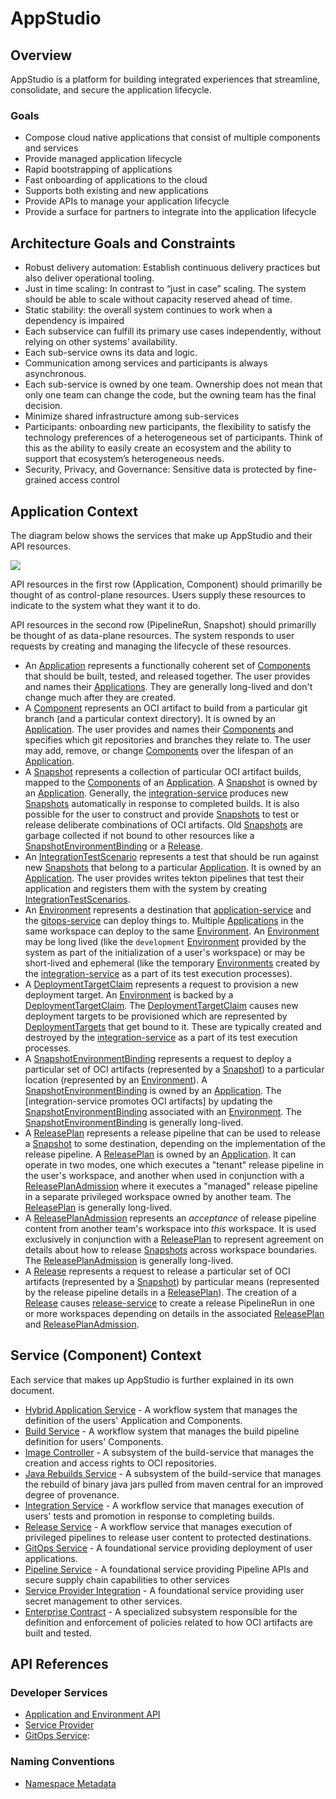 # AppStudio

## Overview
AppStudio is a platform for building integrated experiences that streamline, consolidate, and secure the application lifecycle.


### Goals
- Compose cloud native applications that consist of multiple components and services
- Provide managed application lifecycle
- Rapid bootstrapping of applications
- Fast onboarding of applications to the cloud
- Supports both existing and new applications
- Provide APIs to manage your application lifecycle
- Provide a surface for partners to integrate into the application lifecycle

## Architecture Goals and Constraints
- Robust delivery automation: Establish continuous delivery practices but also deliver operational tooling.
- Just in time scaling: In contrast to “just in case” scaling. The system should be able to scale without capacity reserved ahead of time.
- Static stability: the overall system continues to work when a dependency is impaired
- Each subservice can fulfill its primary use cases independently, without relying on  other systems’ availability.
- Each sub-service owns its data and logic.
- Communication among services and participants is always asynchronous.
- Each sub-service is owned by one team. Ownership does not mean that only one team can change the code, but the owning team has the final decision.
- Minimize shared infrastructure among sub-services
- Participants: onboarding new participants, the flexibility to satisfy the technology preferences of a heterogeneous set of participants. Think of this as the ability to easily create an ecosystem and the ability to support that ecosystem’s heterogeneous needs.
- Security, Privacy, and Governance: Sensitive data is protected by fine-grained access control

## Application Context

The diagram below shows the services that make up AppStudio and their API resources.

![](../diagrams/appstudio.drawio.svg)

API resources in the first row (Application, Component) should primarilly be thought of as
control-plane resources. Users supply these resources to indicate to the system what they want it to
do.

API resources in the second row (PipelineRun, Snapshot) should primarilly be thought of as
data-plane resources. The system responds to user requests by creating and managing the lifecycle of
these resources.

- An [Application] represents a functionally coherent set of [Components] that should be built,
  tested, and released together. The user provides and names their [Applications]. They are
  generally long-lived and don't change much after they are created.
- A [Component] represents an OCI artifact to build from a particular git branch (and a particular context
  directory). It is owned by an [Application]. The user provides and names their [Components] and
  specifies which git repositories and branches they relate to. The user may add, remove, or change
  [Components] over the lifespan of an [Application].
- A [Snapshot] represents a collection of particular OCI artifact builds, mapped to the [Components] of an
  [Application]. A [Snapshot] is owned by an [Application]. Generally, the [integration-service]
  produces new [Snapshots] automatically in response to completed builds. It is also possible for
  the user to construct and provide [Snapshots] to test or release deliberate combinations of
  OCI artifacts. Old [Snapshots] are garbage collected if not bound to other resources like
  a [SnapshotEnvironmentBinding] or a [Release].
- An [IntegrationTestScenario] represents a test that should be run against new [Snapshots] that
  belong to a particular [Application]. It is owned by an [Application]. The user provides writes
  tekton pipelines that test their application and registers them with the system by creating
  [IntegrationTestScenarios].
- An [Environment] represents a destination that [application-service] and the [gitops-service] can
  deploy things to. Multiple [Applications] in the same workspace can deploy to the same
  [Environment]. An [Environment] may be long lived (like the `development` [Environment] provided
  by the system as part of the initialization of a user's workspace) or may be short-lived and
  ephemeral (like the temporary [Environments] created by the [integration-service] as a part of its
  test execution processes).
- A [DeploymentTargetClaim] represents a request to provision a new deployment target. An
  [Environment] is backed by a [DeploymentTargetClaim]. The [DeploymentTargetClaim] causes new
  deployment targets to be provisioned which are represented by [DeploymentTargets] that get bound
  to it. These are typically created and destroyed by the [integration-service] as a part of its
  test execution processes.
- A [SnapshotEnvironmentBinding] represents a request to deploy a particular set of OCI artifacts
  (represented by a [Snapshot]) to a particular location (represented by an [Environment]).
  A [SnapshotEnvironmentBinding] is owned by an [Application]. The [integration-service promotes
  OCI artifacts] by updating the [SnapshotEnvironmentBinding] associated with an [Environment]. The
  [SnapshotEnvironmentBinding] is generally long-lived.
- A [ReleasePlan] represents a release pipeline that can be used to release a [Snapshot] to some
  destination, depending on the implementation of the release pipeline. A [ReleasePlan] is owned by
  an [Application]. It can operate in two modes, one which executes a "tenant" release pipeline in
  the user's workspace, and another when used in conjunction with a [ReleasePlanAdmission] where it
  executes a "managed" release pipeline in a separate privileged workspace owned by another team.
  The [ReleasePlan] is generally long-lived.
- A [ReleasePlanAdmission] represents an *acceptance* of release pipeline content from another
  team's workspace into *this* workspace. It is used exclusively in conjunction with a [ReleasePlan]
  to represent agreement on details about how to release [Snapshots] across workspace boundaries.
  The [ReleasePlanAdmission] is generally long-lived.
- A [Release] represents a request to release a particular set of OCI artifacts (represented by
  a [Snapshot]) by particular means (represented by the release pipeline details in
  a [ReleasePlan]). The creation of a [Release] causes [release-service] to create a release
  PipelineRun in one or more workspaces depending on details in the associated [ReleasePlan] and
  [ReleasePlanAdmission].

## Service (Component) Context

Each service that makes up AppStudio is further explained in its own document.

- [Hybrid Application Service](./hybrid-application-service.md) - A workflow system that manages
  the definition of the users' Application and Components.
- [Build Service](./build-service.md) - A workflow system that manages the build pipeline definition
  for users' Components.
- [Image Controller](./image-controller.md) - A subsystem of the build-service that manages the
  creation and access rights to OCI repositories.
- [Java Rebuilds Service](./jvm-build-service.md) - A subsystem of the build-service that manages
  the rebuild of binary java jars pulled from maven central for an improved degree of provenance.
- [Integration Service](./integration-service.md) - A workflow service that manages execution of
  users' tests and promotion in response to completing builds.
- [Release Service](./release-service.md) - A workflow service that manages execution of privileged
  pipelines to release user content to protected destinations.
- [GitOps Service](./gitops-service.md) - A foundational service providing deployment of user
  applications.
- [Pipeline Service](./pipeline-service.md) - A foundational service providing Pipeline APIs and secure supply
  chain capabilities to other services
- [Service Provider Integration](./service-provider-integration.md) - A foundational service
  providing user secret management to other services.
- [Enterprise Contract](./enterprise-contract.md) - A specialized subsystem responsible for the
  definition and enforcement of policies related to how OCI artifacts are built and tested.

## API References

### Developer Services

- [Application and Environment API](../ref/application-environment-api.md)
- [Service Provider](../ref/service-provider.md)
- [GitOps Service](../ref/gitops.md):

### Naming Conventions

- [Namespace Metadata](../ADR/adr-0010-namespace-metadata)

[integration-service promotes images]: ../ADR/0016-integration-service-promotion-logic.md
[application-service]: ./hybrid-application-service.md
[gitops-service]: ./gitops-service.md
[integration-service]: ./integration-service.md
[release-service]: ./release-service.md
[Application]: ../ref/application-environment-api.md#application
[Applications]: ../ref/application-environment-api.md#application
[Component]: ../ref/application-environment-api.md#component
[Components]: ../ref/application-environment-api.md#component
[Environment]: ../ref/application-environment-api.md#environment
[Environments]: ../ref/application-environment-api.md#environment
[Snapshot]: ../ref/application-environment-api.md#snapshot
[Snapshots]: ../ref/application-environment-api.md#snapshot
[SnapshotEnvironmentBinding]: ../ref/application-environment-api.md#snapshotenvironmentbinding
[SnapshotEnvironmentBindings]: ../ref/application-environment-api.md#snapshotenvironmentbinding
[DeploymentTarget]: ../ref/application-environment-api.md#deploymenttarget
[DeploymentTargets]: ../ref/application-environment-api.md#deploymenttarget
[DeploymentTargetClaim]: ../ref/application-environment-api.md#deploymenttargetclaim
[DeploymentTargetClaims]: ../ref/application-environment-api.md#deploymenttargetclaim
[Release]: ../ref/release-service.html#release
[Releases]: ../ref/release-service.html#release
[ReleasePlan]: ../ref/release-service.html#releaseplan
[ReleasePlans]: ../ref/release-service.html#releaseplan
[ReleasePlanAdmission]: ../ref/release-service.html#releaseplanadmission
[ReleasePlanAdmissions]: ../ref/release-service.html#releaseplanadmission
[IntegrationTestScenario]: ../ref/integration-service.html#integrationtestscenario
[IntegrationTestScenarios]: ../ref/integration-service.html#integrationtestscenario
